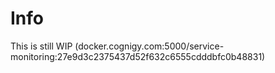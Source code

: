 # Info
This is still WIP
(docker.cognigy.com:5000/service-monitoring:27e9d3c2375437d52f632c6555cdddbfc0b48831)
